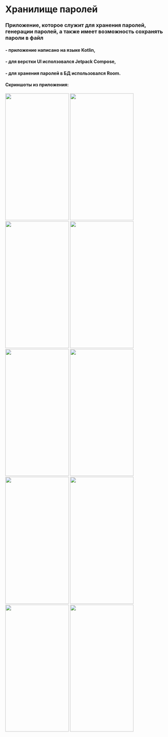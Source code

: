 <h1>Хранилище паролей</h1>
<h3>Приложение, которое служит для хранения паролей, генерации паролей, а также имеет возможность сохранять пароли в файл</h3>
<h4>- приложение написано на языке Kotlin,</h4>
<h4>- для верстки UI исползовался Jetpack Compose,</h4>
<h4>- для хранения паролей в БД использовался Room.</h4>

<h4>Скриншоты из приложения:</h4>
<img src="https://github.com/frankuzifr/PasswordStorage/assets/81100836/e9f4067c-b220-4341-8950-193d3f000a03" width="200" height="400">
<img src="https://github.com/frankuzifr/PasswordStorage/assets/81100836/1fbdbcff-08aa-4bef-967c-ee4ba91e158e" width="200" height="400">
<img src="https://github.com/frankuzifr/PasswordStorage/assets/81100836/afa48ce8-e57d-4483-9f16-ffa3f9cf5930" width="200" height="400">
<img src="https://github.com/frankuzifr/PasswordStorage/assets/81100836/b0ef557b-ec24-4e04-8e27-a331e0962c91" width="200" height="400">
<img src="https://github.com/frankuzifr/PasswordStorage/assets/81100836/3ca3c047-c70e-4129-8129-0c0a35616104" width="200" height="400">
<img src="https://github.com/frankuzifr/PasswordStorage/assets/81100836/b6046735-ca65-40ec-b71e-b3fe5f2009e6" width="200" height="400">
<img src="https://github.com/frankuzifr/PasswordStorage/assets/81100836/0279115d-9565-4e2f-9a74-8620586ea402" width="200" height="400">
<img src="https://github.com/frankuzifr/PasswordStorage/assets/81100836/deffb610-5c5a-4fe8-aa74-4ac006f0d8e7" width="200" height="400">
<img src="https://github.com/frankuzifr/PasswordStorage/assets/81100836/3a5745c4-1311-44c5-a719-430c3fb07916" width="200" height="400">
<img src="https://github.com/frankuzifr/PasswordStorage/assets/81100836/16d03a37-9d70-408b-a408-2084625b4419" width="200" height="400">
